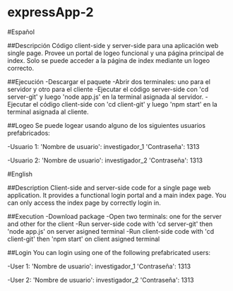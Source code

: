 # expressApp-2

#Español

##Descripción
Código client-side y server-side para una aplicación web single page. Provee un portal de logeo funcional y una página principal de index.
Solo se puede acceder a la página de index mediante un logeo correcto.

##Ejecución
-Descargar el paquete
-Abrir dos terminales: uno para el servidor y otro para el cliente
-Ejecutar el código server-side con 'cd server-git' y luego 'node app.js' en la terminal asignada al servidor.
-Ejecutar el código client-side con 'cd client-git' y luego 'npm start' en la terminal asignada al cliente.

##Logeo
Se puede logear usando alguno de los siguientes usuarios prefabricados:

-Usuario 1:
  'Nombre de usuario': investigador_1
  'Contraseña': 1313
 
 -Usuario 2:
  'Nombre de usuario': investigador_2
  'Contraseña': 1313


#English

##Description
Client-side and server-side code for a single page web application. It provides a functional login portal and a main index page.
You can only access the index page by correctly login in.

##Execution
-Download package
-Open two terminals: one for the server and other for the client
-Run server-side code with 'cd server-git' then 'node app.js' on server asigned terminal
-Run client-side code with 'cd client-git' then 'npm start' on client asigned terminal

##Login
You can login using one of the following prefabricated users:

-User 1:
  'Nombre de usuario': investigador_1
  'Contraseña': 1313
 
 -User 2:
  'Nombre de usuario': investigador_2
  'Contraseña': 1313
